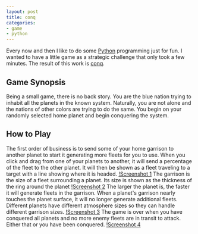 ```yaml
---
layout: post
title: conq
categories:
- game
- python
---
```


Every now and then I like to do some [Python](http://python.org) programming just for fun.  I wanted to have a little game as a strategic challenge that only took a few minutes.  The result of this work is [conq](http://github.com/benjoeclark/conq).

Game Synopsis
-------------
Being a small game, there is no back story.  You are the blue nation trying to inhabit all the planets in the known system.  Naturally, you are not alone and the nations of other colors are trying to do the same.  You begin on your randomly selected home planet and begin conquering the system.

How to Play
-----------
The first order of business is to send some of your home garrison to another planet to start it generating more fleets for you to use.  When you click and drag from one of your planets to another, it will send a percentage of the fleet to the other planet.  It will then be shown as a fleet traveling to a target with a line showing where it is headed.
[!Screenshot 1](/images/conq-1.png)
The garrison is the size of a fleet surrounding a planet.  Its size is shown as the thickness of the ring around the planet
[!Screenshot 2](/images/conq-2.png)
The larger the planet is, the faster it will generate fleets in the garrison.  When a planet's garrison nearly touches the planet surface, it will no longer generate additional fleets.  Different planets have different atmosphere sizes so they can handle different garrison sizes.
[!Screenshot 3](/images/conq-3.png)
The game is over when you have conquered all planets and no more enemy fleets are in transit to attack.  Either that or you have been conquered.
[!Screenshot 4](/images/conq-4.png)
